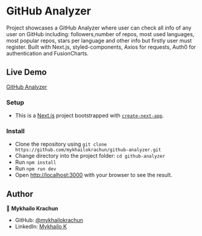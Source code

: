 # GitHub Analyzer

Project showcases a GitHub Analyzer where user can check all info of any user on GitHub including: followers,number of repos, most used languages, most popular repos, stars per language and other info but firstly user must register. Built with Next.js, styled-components, Axios for requests, Auth0 for authentication and FusionCharts.

## Live Demo

[GitHub Analyzer](https://mykhailok-github-analyzer.netlify.app/)

### Setup

- This is a [Next.js](https://nextjs.org/) project bootstrapped with [`create-next-app`](https://github.com/vercel/next.js/tree/canary/packages/create-next-app).

### Install

- Clone the repository using `git clone https://github.com/mykhailokrachun/github-analyzer.git`
- Change directory into the project folder: `cd github-analyzer`
- Run `npm install`
- Run `npm run dev`
- Open [http://localhost:3000](http://localhost:3000) with your browser to see the result.

## Author

👤 **Mykhailo Krachun**

- GitHub: [@mykhailokrachun](https://github.com/mykhailokrachun)
- LinkedIn: [Mykhailo K](https://www.linkedin.com/in/mykhailo-krachun-98516025a/)
